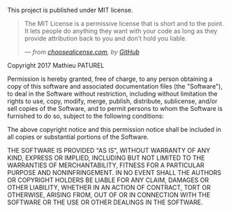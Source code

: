This project is published under MIT license.

> The MIT License is a permissive license that is short and to the point. It lets people do anything they want with your code as long as they provide attribution back to you and don’t hold you liable.
>
> — *from [choosealicense.com](http://choosealicense.com), by [GitHub](https://github.com)*

Copyright 2017 Mathieu PATUREL

Permission is hereby granted, free of charge, to any person obtaining a copy of this software and associated documentation files (the "Software"), to deal in the Software without restriction, including without limitation the rights to use, copy, modify, merge, publish, distribute, sublicense, and/or sell copies of the Software, and to permit persons to whom the Software is furnished to do so, subject to the following conditions:

The above copyright notice and this permission notice shall be included in all copies or substantial portions of the Software.

THE SOFTWARE IS PROVIDED "AS IS", WITHOUT WARRANTY OF ANY KIND, EXPRESS OR IMPLIED, INCLUDING BUT NOT LIMITED TO THE WARRANTIES OF MERCHANTABILITY, FITNESS FOR A PARTICULAR PURPOSE AND NONINFRINGEMENT. IN NO EVENT SHALL THE AUTHORS OR COPYRIGHT HOLDERS BE LIABLE FOR ANY CLAIM, DAMAGES OR OTHER LIABILITY, WHETHER IN AN ACTION OF CONTRACT, TORT OR OTHERWISE, ARISING FROM, OUT OF OR IN CONNECTION WITH THE SOFTWARE OR THE USE OR OTHER DEALINGS IN THE SOFTWARE.
